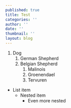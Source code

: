 ```yaml
---
published: true
title: Test
categories: ''
author: ''
date: ''
thumbnail: ''
layout: blog
---
```

1. Dog
    1. German Shepherd
    2. Belgian Shepherd
        1. Malinois
        2. Groenendael
        3. Tervuren
    
- List item
  - Nested item
    - Even more nested

